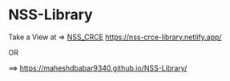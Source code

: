 # NSS-Library

Take a View at => [NSS_CRCE](https://nss-crce-library.netlify.app/) https://nss-crce-library.netlify.app/

OR

==> https://maheshdbabar9340.github.io/NSS-Library/
